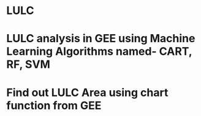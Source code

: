 # LULC
# LULC analysis in GEE using Machine Learning Algorithms named- CART, RF, SVM
# Find out LULC Area using chart function from GEE 
